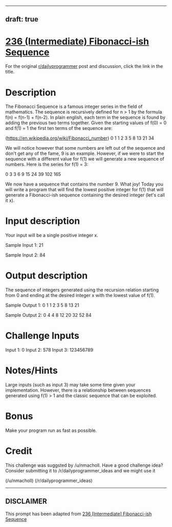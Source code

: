 ---
draft: true
----

# [236 (Intermediate) Fibonacci-ish Sequence](https://www.reddit.com/r/dailyprogrammer/comments/3opin7/20151014_challenge_236_intermediate_fibonacciish/)

For the original [r/dailyprogrammer](https://www.reddit.com/r/dailyprogrammer/) post and discussion, click the link in the title.

# Description
The Fibonacci Sequence is a famous integer series in the field of mathematics. The sequence is recursively defined for n > 1 by the formula f(n) = f(n-1) + f(n-2). In plain english, each term in the sequence is found by adding the previous two terms together.  Given the starting values of f(0) = 0 and f(1) = 1 the first ten terms of the sequence are:

(https://en.wikipedia.org/wiki/Fibonacci_number)
0 1 1 2 3 5 8 13 21 34

We will notice however that some numbers are left out of the sequence and don't get any of the fame, 9 is an example. However, if we were to start the sequence with a different value for f(1) we will generate a new sequence of numbers. Here is the series for f(1) = 3:

0 3 3 6 9 15 24 39 102 165

We now have a sequence that contains the number 9. What joy!
Today you will write a program that will find the lowest positive integer for f(1) that will generate a Fibonacci-ish sequence containing the desired integer (let's call it x).

# Input description
Your input will be a single positive integer x.

Sample Input 1: 21  

Sample Input 2: 84  

# Output description
The sequence of integers generated using the recursion relation starting from 0 and ending at the desired integer x with the lowest value of f(1).

Sample Output 1: 0 1 1 2 3 5 8 13 21

Sample Output 2: 0 4 4 8 12 20 32 52 84

# Challenge Inputs
Input 1: 0
Input 2: 578
Input 3: 123456789  

# Notes/Hints
Large inputs (such as input 3) may take some time given your implementation. However, there is a relationship between sequences generated using f(1) > 1 and the classic sequence that can be exploited.

# Bonus
Make your program run as fast as possible.

# Credit
This challenge was suggsted by /u/nmacholl. Have a good challenge idea?  Consider submitting it to /r/dailyprogrammer_ideas and we might use it

(/u/nmacholl)
(/r/dailyprogrammer_ideas)

----
## **DISCLAIMER**
This prompt has been adapted from [236 [Intermediate] Fibonacci-ish Sequence](https://www.reddit.com/r/dailyprogrammer/comments/3opin7/20151014_challenge_236_intermediate_fibonacciish/
)
